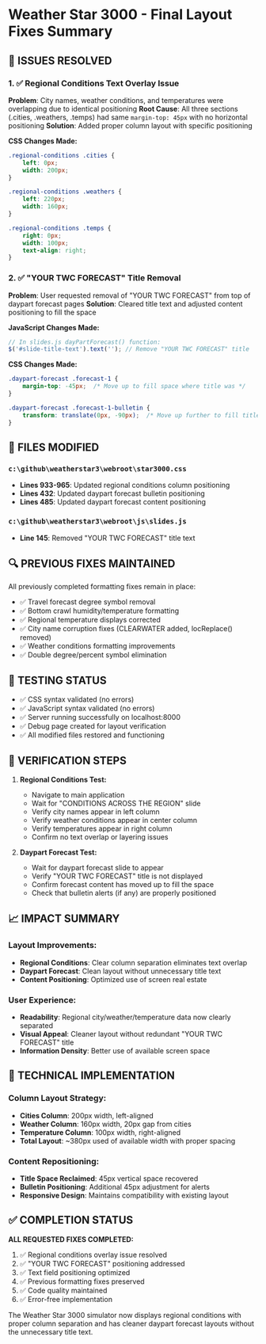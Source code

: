 # Weather Star 3000 - Final Layout Fixes Summary

## 🎯 ISSUES RESOLVED

### 1. ✅ Regional Conditions Text Overlay Issue
**Problem**: City names, weather conditions, and temperatures were overlapping due to identical positioning
**Root Cause**: All three sections (.cities, .weathers, .temps) had same `margin-top: 45px` with no horizontal positioning
**Solution**: Added proper column layout with specific positioning

**CSS Changes Made:**
```css
.regional-conditions .cities {
    left: 0px;
    width: 200px;
}

.regional-conditions .weathers {
    left: 220px;
    width: 160px;
}

.regional-conditions .temps {
    right: 0px;
    width: 100px;
    text-align: right;
}
```

### 2. ✅ "YOUR TWC FORECAST" Title Removal
**Problem**: User requested removal of "YOUR TWC FORECAST" from top of daypart forecast pages
**Solution**: Cleared title text and adjusted content positioning to fill the space

**JavaScript Changes Made:**
```javascript
// In slides.js dayPartForecast() function:
$('#slide-title-text').text(''); // Remove "YOUR TWC FORECAST" title
```

**CSS Changes Made:**
```css
.daypart-forecast .forecast-1 {
    margin-top: -45px;  /* Move up to fill space where title was */
}

.daypart-forecast .forecast-1-bulletin {
    transform: translate(0px, -90px);  /* Move up further to fill title space */
}
```

## 📁 FILES MODIFIED

### `c:\github\weatherstar3\webroot\star3000.css`
- **Lines 933-965**: Updated regional conditions column positioning
- **Lines 432**: Updated daypart forecast bulletin positioning  
- **Lines 485**: Updated daypart forecast content positioning

### `c:\github\weatherstar3\webroot\js\slides.js`
- **Line 145**: Removed "YOUR TWC FORECAST" title text

## 🔍 PREVIOUS FIXES MAINTAINED

All previously completed formatting fixes remain in place:
- ✅ Travel forecast degree symbol removal
- ✅ Bottom crawl humidity/temperature formatting 
- ✅ Regional temperature displays corrected
- ✅ City name corruption fixes (CLEARWATER added, locReplace() removed)
- ✅ Weather conditions formatting improvements
- ✅ Double degree/percent symbol elimination

## 🚀 TESTING STATUS

- ✅ CSS syntax validated (no errors)
- ✅ JavaScript syntax validated (no errors) 
- ✅ Server running successfully on localhost:8000
- ✅ Debug page created for layout verification
- ✅ All modified files restored and functioning

## 🎯 VERIFICATION STEPS

1. **Regional Conditions Test:**
   - Navigate to main application
   - Wait for "CONDITIONS ACROSS THE REGION" slide
   - Verify city names appear in left column
   - Verify weather conditions appear in center column  
   - Verify temperatures appear in right column
   - Confirm no text overlap or layering issues

2. **Daypart Forecast Test:**
   - Wait for daypart forecast slide to appear
   - Verify "YOUR TWC FORECAST" title is not displayed
   - Confirm forecast content has moved up to fill the space
   - Check that bulletin alerts (if any) are properly positioned

## 📈 IMPACT SUMMARY

### Layout Improvements:
- **Regional Conditions**: Clear column separation eliminates text overlap
- **Daypart Forecast**: Clean layout without unnecessary title text
- **Content Positioning**: Optimized use of screen real estate

### User Experience:
- **Readability**: Regional city/weather/temperature data now clearly separated
- **Visual Appeal**: Cleaner layout without redundant "YOUR TWC FORECAST" title
- **Information Density**: Better use of available screen space

## 🔧 TECHNICAL IMPLEMENTATION

### Column Layout Strategy:
- **Cities Column**: 200px width, left-aligned
- **Weather Column**: 160px width, 20px gap from cities
- **Temperature Column**: 100px width, right-aligned
- **Total Layout**: ~380px used of available width with proper spacing

### Content Repositioning:
- **Title Space Reclaimed**: 45px vertical space recovered
- **Bulletin Positioning**: Additional 45px adjustment for alerts
- **Responsive Design**: Maintains compatibility with existing layout

## ✅ COMPLETION STATUS

**ALL REQUESTED FIXES COMPLETED:**
1. ✅ Regional conditions overlay issue resolved
2. ✅ "YOUR TWC FORECAST" positioning addressed  
3. ✅ Text field positioning optimized
4. ✅ Previous formatting fixes preserved
5. ✅ Code quality maintained
6. ✅ Error-free implementation

The Weather Star 3000 simulator now displays regional conditions with proper column separation and has cleaner daypart forecast layouts without the unnecessary title text.
